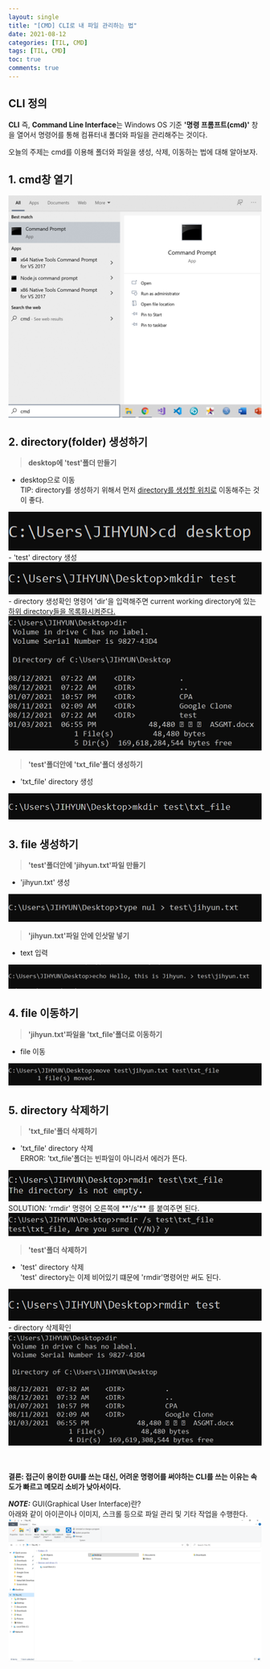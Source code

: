 ```yaml
---
layout: single
title: "[CMD] CLI로 내 파일 관리하는 법"
date: 2021-08-12
categories: [TIL, CMD]
tags: [TIL, CMD]
toc: true
comments: true
---
```


## CLI 정의
**CLI** 즉, **Command Line Interface**는 Windows OS 기준 **'명령 프롬프트(cmd)'** 창을 열어서 명령어를 통해 컴퓨터내 폴더와 파일을 관리해주는 것이다.

오늘의 주제는 cmd를 이용해 폴더와 파일을 생성, 삭제, 이동하는 법에 대해 알아보자. 


## 1. cmd창 열기 

<img src="/assets/images/open_cmd.png" alt="open_cmd">


## 2. directory(folder) 생성하기
> **desktop에 'test'폴더 만들기**
- desktop으로 이동  
TIP: directory를 생성하기 위해서 먼저 <u>directory를 생성할 위치로</u> 이동해주는 것이 좋다.  
<img src="/assets/images/cd_directory.png" alt="cd_directory">
- 'test' directory 생성  
<img src="/assets/images/create_directory.png" alt="create_directory">
- directory 생성확인  
명령어 'dir'을 입력해주면 current working directory에 있는 <u>하위 directory들을 목록화시켜준다.</u> 
<img src="/assets/images/list_directory.png" alt="list_directory">

> **'test'폴더안에 'txt_file'폴더 생성하기**  
- 'txt_file' directory 생성  
<img src="/assets/images/create_nested_directory.png" alt="create_nested_directory">


## 3. file 생성하기
> **'test'폴더안에 'jihyun.txt'파일 만들기**
- 'jihyun.txt' 생성
<img src="/assets/images/create_empty_file.png" alt="create_empty_file">

> **'jihyun.txt'파일 안에 인삿말 넣기**
- text 입력
<img src="/assets/images/enter_text_in_file.png" alt="enter_text_in_file">


## 4. file 이동하기
> **'jihyun.txt'파일을 'txt_file'폴더로 이동하기**
- file 이동
<img src="/assets/images/move_file.png" alt="move_file">


## 5. directory 삭제하기
> **'txt_file'폴더 삭제하기**
- 'txt_file' directory 삭제  
ERROR: 'txt_file'폴더는 빈파일이 아니라서 에러가 뜬다. 
<img src="/assets/images/delete_directory_error.png" alt="delete_directory_error">
SOLUTION: 'rmdir' 명령어 오른쪽에 **'/s'** 를 붙여주면 된다.
<img src="/assets/images/delete_directory.png" alt="delete_directory">

> **'test'폴더 삭제하기**
- 'test' directory 삭제  
'test' directory는 이제 비어있기 떄문에 'rmdir'명령어만 써도 된다. 
<img src="/assets/images/delete_empty_directory.png" alt="delete_empty_directory">
- directory 삭제확인
<img src="/assets/images/list_directory2.png" alt="list_directory2">

<br/><br/>
**결론: 접근이 용이한 GUI를 쓰는 대신, 어려운 명령어를 써야하는 CLI를 쓰는 이유는 속도가 빠르고 메모리 소비가 낮아서이다.**  

***NOTE:*** GUI(Graphical User Interface)란?  
아래와 같이 아이콘이나 이미지, 스크롤 등으로 파일 관리 및 기타 작업을 수행한다. 
<img src="/assets/images/GUI.png" alt="GUI">
